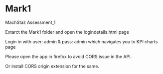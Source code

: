 # Mark1
<p>MachStaz Assessment_1</p>
<p>Extarct the Mark1 folder and open the logindetails.html page</p>
<p>Login in with user: admin & pass: admin which navigates you to KPI charts page</p>
<p>Please open the app in firefox to avoid CORS issue in the API.</p>
<p>Or install CORS origin extension for the same.</p>
